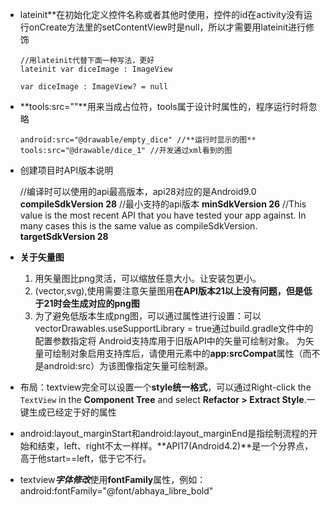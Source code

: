 



* lateinit**在初始化定义控件名称或者其他时使用，控件的id在activity没有运行onCreate方法里的setContentView时是null，所以才需要用lateinit进行修饰

  ```
  //用lateinit代替下面一种写法，更好
  lateinit var diceImage : ImageView
  
  var diceImage : ImageView? = null
  ```

* **tools:src=""**用来当成占位符，tools属于设计时属性的，程序运行时将忽略

  ```
  android:src="@drawable/empty_dice" //**运行时显示的图**
  tools:src="@drawable/dice_1" //开发通过xml看到的图
  ```

* 创建项目时API版本说明

  //编译时可以使用的api最高版本，api28对应的是Android9.0
  **compileSdkVersion 28**
  //最小支持的api版本
  **minSdkVersion 26**
   //This value is the most recent API that you have tested your app against. In many cases this is the same value as compileSdkVersion.
   **targetSdkVersion 28**

* **关于矢量图**

  1. 用矢量图比png灵活，可以缩放任意大小。让安装包更小。
  2. (vector,svg),使用需要注意矢量图用**在API版本21以上没有问题，但是低于21时会生成对应的png图**
  3. 为了避免低版本生成png图，可以通过属性进行设置：可以vectorDrawables.useSupportLibrary = true通过build.gradle文件中的配置参数指定将     Android支持库用于旧版API中的矢量可绘制对象。  为矢量可绘制对象启用支持库后，请使用元素中的**app:srcCompat**属性<ImageView>（而不是android:src）为该图像指定矢量可绘制源。

* 布局：textview完全可以设置一个**style统一格式**，可以通过Right-click the `TextView` in the **Component Tree** and select **Refactor > Extract Style**.一键生成已经定于好的属性
* android:layout_marginStart和android:layout_marginEnd是指绘制流程的开始和结束，left、right不太一样样。**API17(Android4.2)**是一个分界点，高于他start==left，低于它不行。
* textview***字体修改***使用**fontFamily**属性，例如：android:fontFamily="@font/abhaya_libre_bold"

